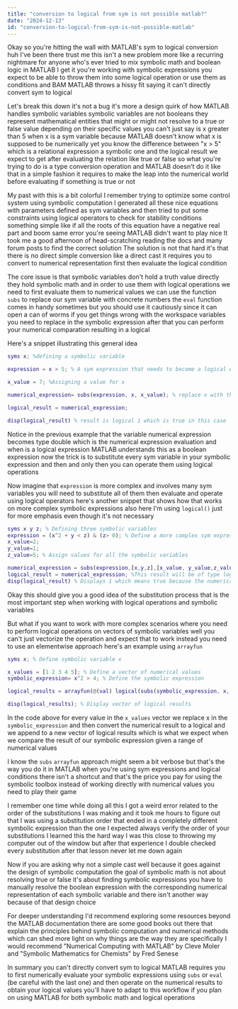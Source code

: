 ```yaml
---
title: "conversion to logical from sym is not possible matlab?"
date: "2024-12-13"
id: "conversion-to-logical-from-sym-is-not-possible-matlab"
---
```


Okay so you're hitting the wall with MATLAB's sym to logical conversion huh I've been there trust me this isn't a new problem more like a recurring nightmare for anyone who's ever tried to mix symbolic math and boolean logic in MATLAB I get it you're working with symbolic expressions you expect to be able to throw them into some logical operation or use them as conditions and BAM MATLAB throws a hissy fit saying it can't directly convert sym to logical

Let's break this down it's not a bug it's more a design quirk of how MATLAB handles symbolic variables symbolic variables are not booleans they represent mathematical entities that might or might not resolve to a true or false value depending on their specific values you can't just say is x greater than 5 when x is a sym variable because MATLAB doesn't know what x is supposed to be numerically yet you know the difference between "x > 5" which is a relational expression a symbolic one and the logical result we expect to get after evaluating the relation like true or false so what you're trying to do is a type conversion operation and MATLAB doesn't do it like that in a simple fashion it requires to make the leap into the numerical world before evaluating if something is true or not

My past with this is a bit colorful I remember trying to optimize some control system using symbolic computation I generated all these nice equations with parameters defined as sym variables and then tried to put some constraints using logical operators to check for stability conditions something simple like if all the roots of this equation have a negative real part and boom same error you're seeing MATLAB didn't want to play nice It took me a good afternoon of head-scratching reading the docs and many forum posts to find the correct solution The solution is not that hard it's that there is no direct simple conversion like a direct cast it requires you to convert to numerical representation first then evaluate the logical condition

The core issue is that symbolic variables don't hold a truth value directly they hold symbolic math and in order to use them with logical operations we need to first evaluate them to numerical values we can use the function `subs` to replace our sym variable with concrete numbers the `eval` function comes in handy sometimes but you should use it cautiously since it can open a can of worms if you get things wrong with the workspace variables you need to replace in the symbolic expression after that you can perform your numerical comparation resulting in a logical

Here's a snippet illustrating this general idea

```matlab
syms x; %defining a symbolic variable

expression = x > 5; % A sym expression that needs to become a logical expression

x_value = 7; %Assigning a value for x

numerical_expression= subs(expression, x, x_value); % replace x with the numerical value of 7

logical_result = numerical_expression;

disp(logical_result) % result is logical 1 which is true in this case
```

Notice in the previous example that the variable numerical expression becomes type double which is the numerical expression evaluation and when is a logical expression MATLAB understands this as a boolean expression now the trick is to substitute every sym variable in your symbolic expression and then and only then you can operate them using logical operations

Now imagine that `expression` is more complex and involves many sym variables you will need to substitute all of them then evaluate and operate using logical operators here's another snippet that shows how that works on more complex symbolic expressions also here I'm using `logical()` just for more emphasis even though it's not necessary

```matlab
syms x y z; % Defining three symbolic variables
expression = (x^2 + y < z) & (z> 0); % Define a more complex sym expression
x_value=2;
y_value=1;
z_value=5; % Assign values for all the symbolic variables

numerical_expression = subs(expression,[x,y,z],[x_value, y_value,z_value]);
logical_result = numerical_expression; %This result will be of type logical
disp(logical_result) % Displays 1 which means true because the numerical condition is true in this case

```

Okay this should give you a good idea of the substitution process that is the most important step when working with logical operations and symbolic variables

But what if you want to work with more complex scenarios where you need to perform logical operations on vectors of symbolic variables well you can't just vectorize the operation and expect that to work instead you need to use an elementwise approach here's an example using `arrayfun`

```matlab
syms x; % Define symbolic variable x

x_values = [1 2 3 4 5]; % Define a vector of numerical values
symbolic_expression= x^2 > 4; % Define the symbolic expression

logical_results = arrayfun(@(val) logical(subs(symbolic_expression, x, val)), x_values); % apply the evaluation for each element

disp(logical_results); % Display vector of logical results

```

In the code above for every value in the `x_values` vector we replace x in the `symbolic_expression` and then convert the numerical result to a logical and we append to a new vector of logical results which is what we expect when we compare the result of our symbolic expression given a range of numerical values

I know the `subs` `arrayfun` approach might seem a bit verbose but that's the way you do it in MATLAB when you're using sym expressions and logical conditions there isn't a shortcut and that's the price you pay for using the symbolic toolbox instead of working directly with numerical values you need to play their game

I remember one time while doing all this I got a weird error related to the order of the substitutions I was making and it took me hours to figure out that I was using a substitution order that ended in a completely different symbolic expression than the one I expected always verify the order of your substitutions I learned this the hard way I was this close to throwing my computer out of the window but after that experience I double checked every substitution after that lesson never let me down again

Now if you are asking why not a simple cast well because it goes against the design of symbolic computation the goal of symbolic math is not about resolving true or false it's about finding symbolic expressions you have to manually resolve the boolean expression with the corresponding numerical representation of each symbolic variable and there isn't another way because of that design choice

For deeper understanding I'd recommend exploring some resources beyond the MATLAB documentation there are some good books out there that explain the principles behind symbolic computation and numerical methods which can shed more light on why things are the way they are specifically I would recommend "Numerical Computing with MATLAB" by Cleve Moler and "Symbolic Mathematics for Chemists" by Fred Senese

In summary you can't directly convert sym to logical MATLAB requires you to first numerically evaluate your symbolic expressions using `subs` or `eval` (be careful with the last one) and then operate on the numerical results to obtain your logical values you'll have to adapt to this workflow if you plan on using MATLAB for both symbolic math and logical operations
